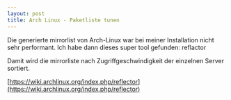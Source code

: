 ```yaml
---
layout: post
title: Arch Linux - Paketliste tunen
---
```


Die generierte mirrorlist von Arch-Linux war bei meiner Installation nicht sehr performant. 
Ich habe dann dieses super tool gefunden: reflactor

Damit wird die mirrorliste nach Zugriffgeschwindigkeit der einzelnen Server sortiert.

[https://wiki.archlinux.org/index.php/reflector](https://wiki.archlinux.org/index.php/reflector)

